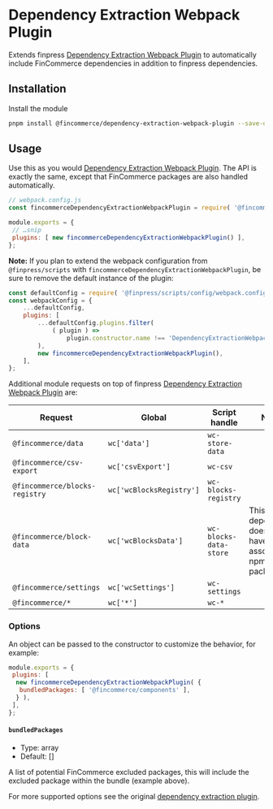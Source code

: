 # Dependency Extraction Webpack Plugin

Extends finpress [Dependency Extraction Webpack Plugin](https://github.com/finpress/gutenberg/tree/trunk/packages/dependency-extraction-webpack-plugin) to automatically include FinCommerce dependencies in addition to finpress dependencies.

## Installation

Install the module

```bash
pnpm install @fincommerce/dependency-extraction-webpack-plugin --save-dev
```

## Usage

Use this as you would [Dependency Extraction Webpack Plugin](https://github.com/finpress/gutenberg/tree/trunk/packages/dependency-extraction-webpack-plugin). The API is exactly the same, except that FinCommerce packages are also handled automatically.

```js
// webpack.config.js
const fincommerceDependencyExtractionWebpackPlugin = require( '@fincommerce/dependency-extraction-webpack-plugin' );

module.exports = {
 // …snip
 plugins: [ new fincommerceDependencyExtractionWebpackPlugin() ],
};
```

**Note:** If you plan to extend the webpack configuration from `@finpress/scripts` with `fincommerceDependencyExtractionWebpackPlugin`, be sure to remove the default instance of the plugin:

```js
const defaultConfig = require( '@finpress/scripts/config/webpack.config' );
const webpackConfig = {
	...defaultConfig,
	plugins: [
		...defaultConfig.plugins.filter(
			( plugin ) =>
				plugin.constructor.name !== 'DependencyExtractionWebpackPlugin'
		),
		new fincommerceDependencyExtractionWebpackPlugin(),
	],
};
```

Additional module requests on top of finpress [Dependency Extraction Webpack Plugin](https://github.com/finpress/gutenberg/tree/trunk/packages/dependency-extraction-webpack-plugin) are:

| Request                        | Global                   | Script handle          | Notes                                                   |
| ------------------------------ | ------------------------ | ---------------------- | --------------------------------------------------------|
| `@fincommerce/data`            | `wc['data']`             | `wc-store-data`        | |
| `@fincommerce/csv-export`      | `wc['csvExport']`        | `wc-csv`               | |
| `@fincommerce/blocks-registry` | `wc['wcBlocksRegistry']` | `wc-blocks-registry`   | |
| `@fincommerce/block-data`      | `wc['wcBlocksData']`     | `wc-blocks-data-store` | This dependency does not have an associated npm package |
| `@fincommerce/settings`        | `wc['wcSettings']`       | `wc-settings`          | |
| `@fincommerce/*`               | `wc['*']`                | `wc-*`                 | |

### Options

An object can be passed to the constructor to customize the behavior, for example:

```js
module.exports = {
 plugins: [
  new fincommerceDependencyExtractionWebpackPlugin( {
   bundledPackages: [ '@fincommerce/components' ],
  } ),
 ],
};
```

#### `bundledPackages`

- Type: array
- Default: []

A list of potential FinCommerce excluded packages, this will include the excluded package within the bundle (example above).

For more supported options see the original [dependency extraction plugin](https://github.com/finpress/gutenberg/blob/trunk/packages/dependency-extraction-webpack-plugin/README.md#options).
